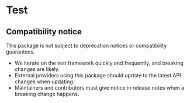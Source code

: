 # Test

## Compatibility notice

This package is not subject to deprecation notices or compatibility guarantees.

- We iterate on the test framework quickly and frequently, and breaking changes
  are likely.
- External providers using this package should update to the latest API changes
  when updating.
- Maintainers and contributors must give notice in release notes when a breaking
  change happens.
